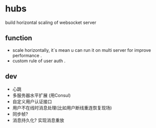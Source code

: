 # hubs
build horizontal scaling of websocket server
## function
- scale horizontally, it`s mean u can run it on multi server for improve performance .
- custom rule of user auth .

## dev 
- 心跳
- 多服务器水平扩展 (用Consul)
- 自定义用户认证接口
- 用户不在线时消息处理(比如用户断线重连恢复现场)
- 同步帧?
- 消息持久化? 实现消息重放
